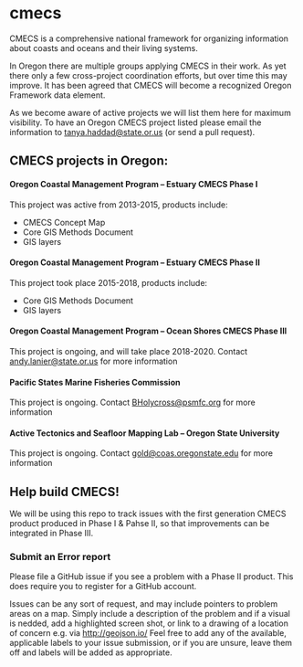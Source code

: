 # cmecs
CMECS is a comprehensive national framework for organizing information about coasts and oceans and their living systems.

In Oregon there are multiple groups applying CMECS in their work. As yet there only a few cross-project coordination efforts, but over time this may improve. It has been agreed that CMECS will become a recognized Oregon Framework data element.

As we become aware of active projects we will list them here for maximum visibility. To have an Oregon CMECS project listed please email the information to tanya.haddad@state.or.us (or send a pull request).

## CMECS projects in Oregon:

#### Oregon Coastal Management Program – Estuary CMECS Phase I
This project was active from 2013-2015, products include:
- CMECS Concept Map
- Core GIS Methods Document
- GIS layers

#### Oregon Coastal Management Program – Estuary CMECS Phase II
This project took place 2015-2018, products include:
- Core GIS Methods Document
- GIS layers

#### Oregon Coastal Management Program – Ocean Shores CMECS Phase III
This project is ongoing, and will take place 2018-2020. Contact andy.lanier@state.or.us for more information

#### Pacific States Marine Fisheries Commission
This project is ongoing. Contact BHolycross@psmfc.org for more information

#### Active Tectonics and Seafloor Mapping Lab – Oregon State University
This project is ongoing. Contact gold@coas.oregonstate.edu for more information



## Help build CMECS!

We will be using this repo to track issues with the first generation CMECS product produced in Phase I & Pahse II, so that improvements can be integrated in Phase III.

### Submit an Error report

Please file a GitHub issue if you see a problem with a Phase II product. This does require you to register for a GitHub account.

Issues can be any sort of request, and may include pointers to problem areas on a map. Simply include a description of the problem and if a visual is nedded, add a highlighted screen shot, or link to a drawing of a location of concern e.g. via http://geojson.io/ Feel free to add any of the available, applicable labels to your issue submission, or if you are unsure, leave them off and labels will be added as appropriate.

